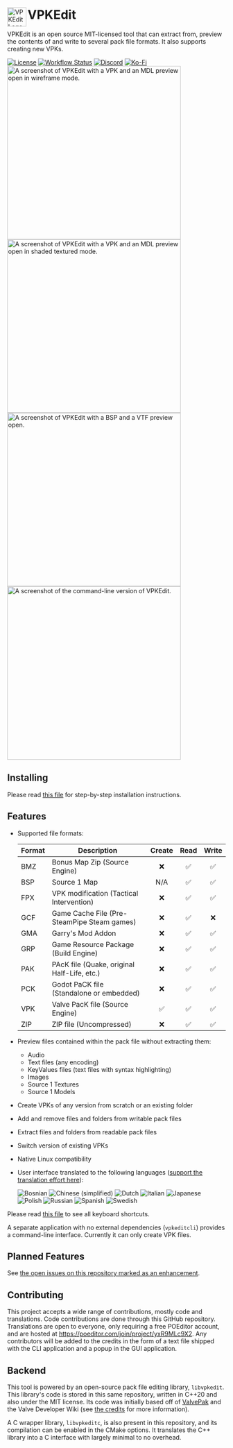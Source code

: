 <div>
  <img align="left" width="44px" src="https://github.com/craftablescience/VPKEdit/blob/main/branding/logo.png?raw=true" alt="VPKEdit Logo" />
  <h1>VPKEdit</h1>
</div>

VPKEdit is an open source MIT-licensed tool that can extract from, preview the contents of and write to several pack file formats.
It also supports creating new VPKs.

<div>
  <a href="https://github.com/craftablescience/VPKEdit/blob/main/LICENSE" target="_blank" rel="noopener noreferrer"><img src="https://img.shields.io/github/license/craftablescience/VPKEdit?label=license" alt="License" /></a>
  <a href="https://github.com/craftablescience/VPKEdit/actions" target="_blank" rel="noopener noreferrer"><img src="https://img.shields.io/github/actions/workflow/status/craftablescience/VPKEdit/build.yml?branch=main&label=builds" alt="Workflow Status" /></a>
  <a href="https://discord.gg/ASgHFkX" target="_blank" rel="noopener noreferrer"><img src="https://img.shields.io/discord/678074864346857482?label=discord&logo=Discord&logoColor=%23FFFFFF" alt="Discord" /></a>
  <a href="https://ko-fi.com/craftablescience" target="_blank" rel="noopener noreferrer"><img src="https://img.shields.io/badge/donate-006dae?label=ko-fi&logo=ko-fi" alt="Ko-Fi" /></a>
</div>

<div>
  <img width="400px" src="https://github.com/craftablescience/VPKEdit/blob/main/branding/screenshot1.png?raw=true" alt="A screenshot of VPKEdit with a VPK and an MDL preview open in wireframe mode." />
  <img width="400px" src="https://github.com/craftablescience/VPKEdit/blob/main/branding/screenshot2.png?raw=true" alt="A screenshot of VPKEdit with a VPK and an MDL preview open in shaded textured mode." />
</div>
<div>
  <img width="400px" src="https://github.com/craftablescience/VPKEdit/blob/main/branding/screenshot3.png?raw=true" alt="A screenshot of VPKEdit with a BSP and a VTF preview open." />
  <img width="400px" src="https://github.com/craftablescience/VPKEdit/blob/main/branding/screenshot4.png?raw=true" alt="A screenshot of the command-line version of VPKEdit." />
</div>

## Installing

Please read [this file](https://github.com/craftablescience/VPKEdit/blob/main/INSTALL.md) for step-by-step installation instructions.

## Features

- Supported file formats:

  | Format | Description                                 | Create | Read | Write |
  |--------|---------------------------------------------|:------:|:----:|:-----:|
  | BMZ    | Bonus Map Zip (Source Engine)               |   ❌    |  ✅   |   ✅   |
  | BSP    | Source 1 Map                                |  N/A   |  ✅   |   ✅   |
  | FPX    | VPK modification (Tactical Intervention)    |   ❌    |  ✅   |   ✅   |
  | GCF    | Game Cache File (Pre-SteamPipe Steam games) |   ❌    |  ✅   |   ❌   |
  | GMA    | Garry's Mod Addon                           |   ❌    |  ✅   |   ✅   |
  | GRP    | Game Resource Package (Build Engine)        |   ❌    |  ✅   |   ✅   |
  | PAK    | PAcK file (Quake, original Half-Life, etc.) |   ❌    |  ✅   |   ✅   |
  | PCK    | Godot PaCK file (Standalone or embedded)    |   ❌    |  ✅   |   ✅   |
  | VPK    | Valve PacK file (Source Engine)             |   ✅    |  ✅   |   ✅   |
  | ZIP    | ZIP file (Uncompressed)                     |   ❌    |  ✅   |   ✅   |

- Preview files contained within the pack file without extracting them:
  - Audio
  - Text files (any encoding)
  - KeyValues files (text files with syntax highlighting)
  - Images
  - Source 1 Textures
  - Source 1 Models
- Create VPKs of any version from scratch or an existing folder
- Add and remove files and folders from writable pack files
- Extract files and folders from readable pack files
- Switch version of existing VPKs
- Native Linux compatibility
- User interface translated to the following languages ([support the translation effort here](https://poeditor.com/join/project/yxR9MLc9X2)):

  ![Bosnian](https://img.shields.io/poeditor/progress/683443/bs?token=bd5e1015742373e9f14f1a98d76c1386)
  ![Chinese (simplified)](https://img.shields.io/poeditor/progress/683443/zh-Hans?token=bd5e1015742373e9f14f1a98d76c1386)
  ![Dutch](https://img.shields.io/poeditor/progress/683443/nl?token=bd5e1015742373e9f14f1a98d76c1386)
  ![Italian](https://img.shields.io/poeditor/progress/683443/it?token=bd5e1015742373e9f14f1a98d76c1386)
  ![Japanese](https://img.shields.io/poeditor/progress/683443/ja?token=bd5e1015742373e9f14f1a98d76c1386)
  ![Polish](https://img.shields.io/poeditor/progress/683443/pl?token=bd5e1015742373e9f14f1a98d76c1386)
  ![Russian](https://img.shields.io/poeditor/progress/683443/ru?token=bd5e1015742373e9f14f1a98d76c1386)
  ![Spanish](https://img.shields.io/poeditor/progress/683443/es?token=bd5e1015742373e9f14f1a98d76c1386)
  ![Swedish](https://img.shields.io/poeditor/progress/683443/sv?token=bd5e1015742373e9f14f1a98d76c1386)

Please read [this file](https://github.com/craftablescience/VPKEdit/blob/main/CONTROLS.md) to see all keyboard shortcuts.

A separate application with no external dependencies (`vpkeditcli`) provides a command-line interface. Currently it can only create VPK files.

## Planned Features

See [the open issues on this repository marked as an enhancement](https://github.com/craftablescience/VPKEdit/issues?q=is%3Aissue+is%3Aopen+label%3Aenhancement).

## Contributing

This project accepts a wide range of contributions, mostly code and translations. Code contributions are done through this GitHub repository.
Translations are open to everyone, only requiring a free POEditor account, and are hosted at https://poeditor.com/join/project/yxR9MLc9X2.
Any contributors will be added to the credits in the form of a text file shipped with the CLI application and a popup in the GUI application.

## Backend

This tool is powered by an open-source pack file editing library, `libvpkedit`. This library's code is stored in this same repository,
written in C++20 and also under the MIT license. Its code was initially based off of [ValvePak](https://github.com/SteamDatabase/ValvePak)
and the Valve Developer Wiki (see [the credits](https://github.com/craftablescience/VPKEdit/blob/main/CREDITS.md) for more information).

A C wrapper library, `libvpkeditc`, is also present in this repository, and its compilation can be enabled in the CMake options. It translates the C++ library
into a C interface with largely minimal to no overhead.
